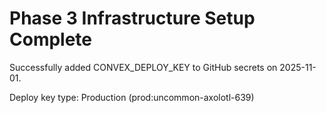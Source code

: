 # Phase 3 Infrastructure Setup Complete

Successfully added CONVEX_DEPLOY_KEY to GitHub secrets on 2025-11-01.

Deploy key type: Production (prod:uncommon-axolotl-639)

